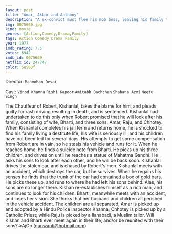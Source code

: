 ```yaml
---
layout: post
title: "Amar, Akbar and Anthony"
description: "A ex-convict must flee his mob boss, leaving his family to fend for themselves. His wife goes blind and his children are abandoned. They are adopted by a Hindu policeman, a Muslim tailor, and a Catholic priest. The Hindu-raised son becomes a policeman in his turn; his Muslim-raised brother becomes a singer; and the last son, played by Amitabh, becomes a happy-go-lucky Catholic who lives on the edge of the law. The boys meet again and their lives .."
img: 0075669.jpg
kind: movie
genres: [Action,Comedy,Drama,Family]
tags: Action Comedy Drama Family 
year: 1977
imdb_rating: 7.5
votes: 6942
imdb_id: 0075669
netflix_id: 247747
color: 5e503f
---
```

Director: `Manmohan Desai`  

Cast: `Vinod Khanna` `Rishi Kapoor` `Amitabh Bachchan` `Shabana Azmi` `Neetu Singh` 

The Chauffeur of Robert, Kishanlal, takes the blame for him, and pleads guilty for rash driving resulting in death, and is sentenced. Kishanlal had undertaken to do this only when Robert promised that he will look after his family, consisting of wife, Bharti, and three sons, Amar, Raju, and Chhotey. When Kishanlal completes his jail term and returns home, he is shocked to find his family living a destitute life, his wife is seriously ill, and his children have not been fed for several days. His attempts to get some compensation from Robert are in vain, so he steals his vehicle and runs for it. When he reaches home, he finds a suicide note from Bharti. He picks up his three children, and drives on until he reaches a statue of Mahatma Gandhi. He asks his sons to look after each other, and he will be back soon. Kishanlal drives the stolen car, and is chased by Robert's men. Kishanlal meets with an accident, which destroys the car, but he survives. When he regains his senses he finds that the trunk of the car had contained a box of gold bars. He picks these up, and runs to where he had left his sons behind. Alas, his sons are no longer there. Kishan re-establishes himself as a rich man, and continues to look for his children. Bharti, meanwhile meets with an accident, and loses her vision. She thinks that her husband and children all perished in the vehicle accident. The children are all separated, Amar is picked up and adopted by a Hindu Police Inspector Khanna; Chhotey is picked up by a Catholic Priest; while Raju is picked by a Ilahabadi, a Muslim tailor. Will Kishan and Bharti ever meet again in their life, and/or be reunited with their sons?::rAjOo (gunwanti@hotmail.com)